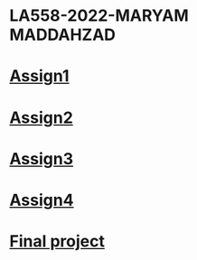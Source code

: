 # LA558-2022-MARYAM MADDAHZAD
# [Assign1](https://github.com/maddah7452/LA558-2022-MARYAM/blob/main/Assignments/Assignment_1/Pdf/assignment_Maryam.html)
# [Assign2](https://github.com/maddah7452/LA558-2022-MARYAM/blob/main/Assignments/Assignment_2/Map2/Map2_iowaWaterFacility.html)
# [Assign3](file:///C:/ISU_Fall%202021/LA558-2022-MARYAM/Assignments/Assignment_3/Final_Asignment/Assignment3.html)
# [Assign4](file:///C:/ISU_Fall%202021/LA558-2022-MARYAM/Assignments/Assignment_4/Assignment4.html)
# [Final project](https://public.tableau.com/app/profile/seyedehmaryam.maddahzad/viz/FinalProject-LA558-MaryamMaddahzad-StudyoncorrelationbetweensafetyandurbanforminChicago/Story1)






